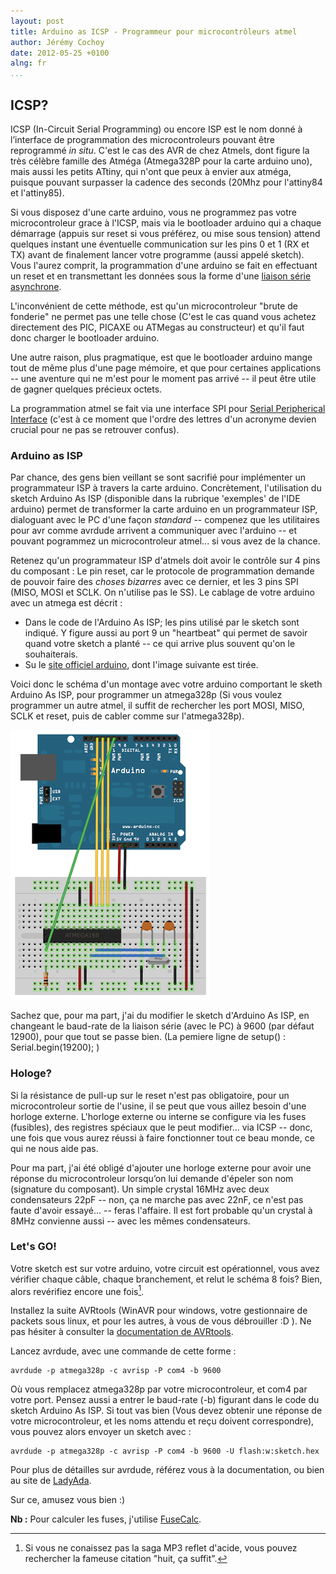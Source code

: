 ```yaml
---
layout: post
title: Arduino as ICSP - Programmeur pour microcontrôleurs atmel
author: Jérémy Cochoy
date: 2012-05-25 +0100
alng: fr
...
```


## ICSP?

ICSP (In-Circuit Serial Programming) ou encore ISP est le nom donné à l’interface de programmation des microcontroleurs pouvant être reprogrammé _in situ_. C'est le cas des AVR de chez Atmels, dont figure la très célèbre famille des Atméga (Atmega328P pour la carte arduino uno), mais aussi les petits ATtiny, qui n'ont que peux à envier aux atméga, puisque pouvant surpasser la cadence des seconds (20Mhz pour l'attiny84 et l'attiny85).

Si vous disposez d'une carte arduino, vous ne programmez pas votre microcontroleur grace à l'ICSP, mais via le bootloader arduino qui a chaque démarrage (appuis sur reset si vous préférez, ou mise sous tension) attend quelques instant une éventuelle communication sur les pins 0 et 1 (RX et TX) avant de finalement lancer votre programme (aussi appelé sketch). Vous l'aurez comprit, la programmation d'une arduino se fait en effectuant un reset et en transmettant les données sous la forme d'une [liaison série asynchrone][uart].

L'inconvénient de cette méthode, est qu'un microcontroleur "brute de fonderie" ne permet pas une telle chose (C'est le cas quand vous achetez directement des PIC, PICAXE ou ATMegas au constructeur) et qu'il faut donc charger le bootloader arduino.

Une autre raison, plus pragmatique, est que le bootloader arduino mange tout de même plus d'une page mémoire, et que pour certaines applications -- une aventure qui ne m'est pour le moment pas arrivé -- il peut être utile de gagner quelques précieux octets.

La programmation atmel se fait via une interface SPI pour [Serial Peripherical Interface][serial-peripherical-interface] (c'est à ce moment que l'ordre des lettres d'un acronyme devien crucial pour ne pas se retrouver confus).

### Arduino as ISP

Par chance, des gens bien veillant se sont sacrifié pour implémenter un programmateur ISP à travers la carte arduino. Concrètement, l'utilisation du sketch Arduino As ISP (disponible dans la rubrique 'exemples' de l'IDE arduino) permet de transformer la carte arduino en un programmateur ISP, dialoguant avec le PC d'une façon _standard_ -- compenez que les utilitaires pour avr comme avrdude arrivent a communiquer avec l'arduino -- et pouvant pogrammez un microcontroleur atmel... si vous avez de la chance.

Retenez qu'un programmateur ISP d'atmels doit avoir le contrôle sur 4 pins du composant : Le pin reset, car le protocole de programmation demande de pouvoir faire des _choses bizarres_ avec ce dernier, et les 3 pins SPI (MISO, MOSI et SCLK. On n'utilise pas le SS). Le cablage de votre arduino avec un atmega est décrit :

- Dans le code de l'Arduino As ISP; les pins utilisé par le sketch sont indiqué.
  Y figure aussi au port 9 un "heartbeat" qui permet de savoir quand votre sketch
  a planté -- ce qui arrive plus souvent qu'on le souhaiterais.
- Su le [site officiel arduino][arduino-to-breadboard], dont l'image suivante est tirée.

Voici donc le schéma d'un montage avec votre arduino comportant le sketh Arduino As ISP, pour programmer un atmega328p (Si vous voulez programmer un autre atmel, il suffit de rechercher les port MOSI, MISO, SCLK et reset, puis de cabler comme sur l'atmega328p).

![Montage arduino](data/BreadboardAVR.png)

Sachez que, pour ma part, j'ai du modifier le sketch d'Arduino As ISP, en changeant le baud-rate de la liaison série (avec le PC) à 9600 (par défaut 12900), pour que tout se passe bien. (La pemiere ligne de setup() :   Serial.begin(19200); )

### Hologe?

Si la résistance de pull-up sur le reset n'est pas obligatoire, pour un microcontroleur sortie de l'usine, il se peut que vous aillez besoin d'une horloge externe. L'horloge externe ou interne se configure via les fuses (fusibles), des registres spéciaux que le peut modifier... via ICSP -- donc, une fois que vous aurez réussi à faire fonctionner tout ce beau monde, ce qui ne nous aide pas.

Pour ma part, j'ai été obligé d'ajouter une horloge externe pour avoir une réponse du microcontroleur lorsqu’on lui demande d'épeler son nom (signature du composant). Un simple crystal 16MHz avec deux condensateurs 22pF -- non, ça ne marche pas avec 22nF, ce n'est pas faute d'avoir essayé... -- feras l'affaire. Il est fort probable qu'un crystal à 8MHz convienne aussi -- avec les mêmes condensateurs.

### Let's GO!

Votre sketch est sur votre arduino, votre circuit est opérationnel, vous avez vérifier chaque câble, chaque branchement, et relut le schéma 8 fois? Bien, alors revérifiez encore une fois[^reflet-acide-8].

Installez la suite AVRtools (WinAVR pour windows, votre gestionnaire de packets sous linux, et pour les autres, à vous de vous débrouiller :D ). Ne pas hésiter à consulter la [documentation de AVRtools][avr-tools].

Lancez avrdude, avec une commande de cette forme :
```shell
avrdude -p atmega328p -c avrisp -P com4 -b 9600
```
Où vous remplacez atmega328p par votre microcontroleur, et com4 par votre port. Pensez aussi a entrer le baud-rate (-b) figurant dans le code du sketch Arduino As ISP. Si tout vas bien (Vous devez obtenir une réponse de votre microcontroleur, et les noms attendu et reçu doivent correspondre), vous pouvez alors envoyer un sketch avec :
```shell
avrdude -p atmega328p -c avrisp -P com4 -b 9600 -U flash:w:sketch.hex
```
Pour plus de détailles sur avrdude, référez vous à la documentation, ou bien
au site de [LadyAda][avrdude].

Sur ce, amusez vous bien :)

__Nb :__ Pour calculer les fuses, j'utilise [FuseCalc][fuse-calc].

[^reflet-acide-8]: Si vous ne conaissez pas la saga MP3 reflet d'acide, vous pouvez rechercher la fameuse citation "huit, ça suffit".

[serial-peripherical-interface]: http://en.wikipedia.org/wiki/Serial_Peripheral_Interface_Bus
[uart]: http://fr.wikipedia.org/wiki/UART
[arduino-to-breadboard]: http://arduino.cc/en/Tutorial/ArduinoToBreadboard
[avrdude]: http://www.ladyada.net/learn/avr/avrdude.html
[avr-tools]: http://www.nongnu.org/avr-libc/user-manual/using_tools.html
[fuse-calc]: http://www.engbedded.com/fusecalc